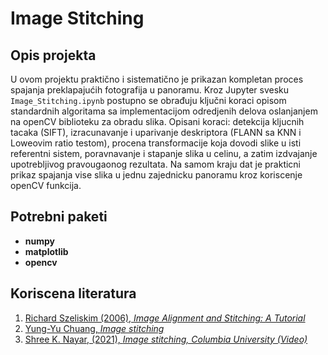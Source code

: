 # Image Stitching

## Opis projekta

U ovom projektu praktično i sistematično je prikazan kompletan proces spajanja preklapajućih fotografija u panoramu.
Kroz Jupyter svesku `Image_Stitching.ipynb` postupno se obrađuju ključni koraci opisom standardnih algoritama sa
implementacijom odredjenih delova oslanjanjem na openCV biblioteku za obradu slika.
Opisani koraci: detekcija kljucnih tacaka (SIFT), izracunavanje i uparivanje deskriptora (FLANN sa KNN i Loweovim ratio testom),
procena transformacije koja dovodi slike u isti referentni sistem, poravnavanje i stapanje slika u celinu, a zatim izdvajanje
upotrebljivog pravougaonog rezultata.
Na samom kraju dat je prakticni prikaz spajanja vise slika u jednu zajednicku panoramu kroz koriscenje openCV funkcija.

## Potrebni paketi

- **numpy**
- **matplotlib**
- **opencv**

## Koriscena literatura

1. [Richard Szeliskim (2006), _Image Alignment and Stitching: A Tutorial_](https://pages.cs.wisc.edu/~dyer/cs534/papers/szeliski-alignment-tutorial.pdf)
2. [Yung-Yu Chuang, _Image stitching_](https://www.csie.ntu.edu.tw/~cyy/courses/vfx/23spring/lectures/handouts/lec07_stitching_4up.pdf)
3. [Shree K. Nayar, (2021), _Image stitching, Columbia University (Video)_](https://www.youtube.com/watch?v=J1DwQzab6Jg&list=PL2zRqk16wsdp8KbDfHKvPYNGF2L-zQASc)
